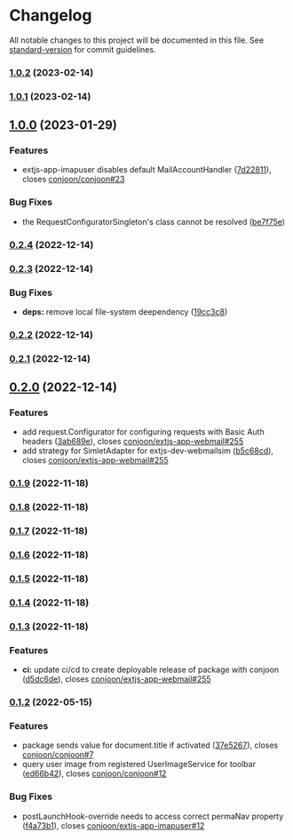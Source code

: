 # Changelog

All notable changes to this project will be documented in this file. See [standard-version](https://github.com/conventional-changelog/standard-version) for commit guidelines.

### [1.0.2](https://github.com/conjoon/extjs-app-imapuser/compare/v1.0.1...v1.0.2) (2023-02-14)

### [1.0.1](https://github.com/conjoon/extjs-app-imapuser/compare/v1.0.0...v1.0.1) (2023-02-14)

## [1.0.0](https://github.com/conjoon/extjs-app-imapuser/compare/v0.2.4...v1.0.0) (2023-01-29)


### Features

* extjs-app-imapuser disables default MailAccountHandler ([7d22811](https://github.com/conjoon/extjs-app-imapuser/commit/7d22811945e46782da6c660fd7a27cb1462c03bd)), closes [conjoon/conjoon#23](https://github.com/conjoon/conjoon/issues/23)


### Bug Fixes

* the RequestConfiguratorSingleton's class cannot be resolved ([be7f75e](https://github.com/conjoon/extjs-app-imapuser/commit/be7f75ed64c2ad1b6edd383f152ebb66e44e7292))

### [0.2.4](https://github.com/conjoon/extjs-app-imapuser/compare/v0.2.3...v0.2.4) (2022-12-14)

### [0.2.3](https://github.com/conjoon/extjs-app-imapuser/compare/v0.2.2...v0.2.3) (2022-12-14)


### Bug Fixes

* **deps:** remove local file-system deependency ([19cc3c8](https://github.com/conjoon/extjs-app-imapuser/commit/19cc3c8b38e4b6f9adc9743fab939f8f8beac0d8))

### [0.2.2](https://github.com/conjoon/extjs-app-imapuser/compare/v0.2.1...v0.2.2) (2022-12-14)

### [0.2.1](https://github.com/conjoon/extjs-app-imapuser/compare/v0.2.0...v0.2.1) (2022-12-14)

## [0.2.0](https://github.com/conjoon/extjs-app-imapuser/compare/v0.1.9...v0.2.0) (2022-12-14)


### Features

* add request.Configurator for configuring requests with Basic Auth headers ([3ab689e](https://github.com/conjoon/extjs-app-imapuser/commit/3ab689e2eda7cbd53cd51d17e4b6e10ec98177e9)), closes [conjoon/extjs-app-webmail#255](https://github.com/conjoon/extjs-app-webmail/issues/255)
* add strategy for SimletAdapter for extjs-dev-webmailsim ([b5c68cd](https://github.com/conjoon/extjs-app-imapuser/commit/b5c68cd107e072d2f08eb2246f7029633a97992f)), closes [conjoon/extjs-app-webmail#255](https://github.com/conjoon/extjs-app-webmail/issues/255)

### [0.1.9](https://github.com/conjoon/extjs-app-imapuser/compare/v0.1.8...v0.1.9) (2022-11-18)

### [0.1.8](https://github.com/conjoon/extjs-app-imapuser/compare/v0.1.7...v0.1.8) (2022-11-18)

### [0.1.7](https://github.com/conjoon/extjs-app-imapuser/compare/v0.1.6...v0.1.7) (2022-11-18)

### [0.1.6](https://github.com/conjoon/extjs-app-imapuser/compare/v0.1.5...v0.1.6) (2022-11-18)

### [0.1.5](https://github.com/conjoon/extjs-app-imapuser/compare/v0.1.4...v0.1.5) (2022-11-18)

### [0.1.4](https://github.com/conjoon/extjs-app-imapuser/compare/v0.1.3...v0.1.4) (2022-11-18)

### [0.1.3](https://github.com/conjoon/extjs-app-imapuser/compare/v0.1.2...v0.1.3) (2022-11-18)


### Features

* **ci:** update ci/cd to create deployable release of package with conjoon ([d5dc6de](https://github.com/conjoon/extjs-app-imapuser/commit/d5dc6de6588212f0e62b7e174c628adf7bd8165c)), closes [conjoon/extjs-app-webmail#255](https://github.com/conjoon/extjs-app-webmail/issues/255)

### [0.1.2](https://github.com/conjoon/extjs-app-imapuser/compare/v0.1.1...v0.1.2) (2022-05-15)


### Features

* package sends value for document.title if activated ([37e5267](https://github.com/conjoon/extjs-app-imapuser/commit/37e5267166db2fa8d22fcdcf59711c2e55c72e66)), closes [conjoon/conjoon#7](https://github.com/conjoon/conjoon/issues/7)
* query user image from registered UserImageService for toolbar ([ed66b42](https://github.com/conjoon/extjs-app-imapuser/commit/ed66b42bc71fe4a1907a611be53185eae03d4024)), closes [conjoon/conjoon#12](https://github.com/conjoon/conjoon/issues/12)


### Bug Fixes

* postLaunchHook-override needs to access correct permaNav property ([f4a73b1](https://github.com/conjoon/extjs-app-imapuser/commit/f4a73b12a68ed380c02be9bfef612f19299904f8)), closes [conjoon/extjs-app-imapuser#12](https://github.com/conjoon/extjs-app-imapuser/issues/12)
